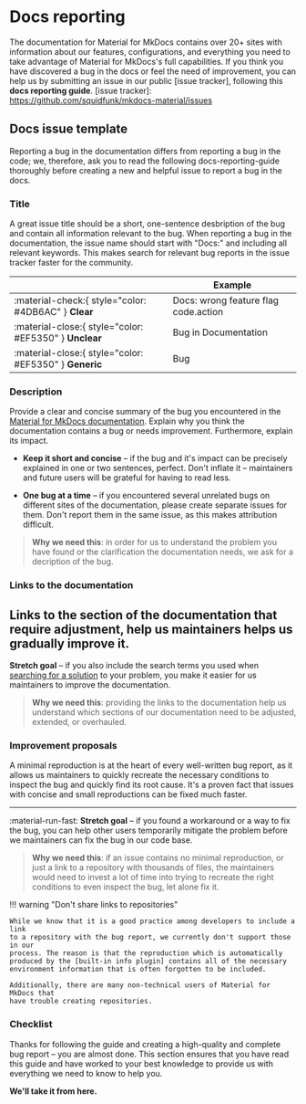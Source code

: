 # Docs reporting

The documentation for Material for MkDocs contains over 20+ sites with information 
about our features, configurations, and everything you need to take advantage of 
Material for MkDocs's full capabilities. If you think you have discovered a bug 
in the docs or feel the need of improvement, you can help us by submitting an 
issue in our public [issue tracker], following this __docs reporting guide__.
  [issue tracker]: https://github.com/squidfunk/mkdocs-material/issues


## Docs issue template

Reporting a bug in the documentation differs from reporting a bug in the code; 
we, therefore, ask you to read the following docs-reporting-guide thoroughly 
before creating a new and helpful issue to report a bug in the docs.

### Title

A great issue title should be a short, one-sentence desbription of the bug and 
contain all information relevant to the bug. When reporting a bug in the 
documentation, the issue name should start with "Docs:" and including all 
relevant keywords. This makes search for relevant bug reports in the issue tracker 
faster for the community.

| <!-- --> | Example  |
| -------- | -------- | 
| :material-check:{ style="color: #4DB6AC" } __Clear__ | Docs: wrong feature flag code.action
| :material-close:{ style="color: #EF5350" } __Unclear__ | Bug in Documentation
| :material-close:{ style="color: #EF5350" } __Generic__ | Bug

### Description

Provide a clear and concise summary of the bug you encountered in the 
[Material for MkDocs documentation](https://squidfunk.github.io/mkdocs-material).
Explain why you think the documentation contains a bug or needs improvement. 
Furthermore, explain its impact. 

-   __Keep it short and concise__ – if the bug and it's impact can be precisely 
    explained in one or two sentences, perfect. Don't inflate it – maintainers 
    and future users will be grateful for having to read less.

-   __One bug at a time__ – if you encountered several unrelated bugs on 
    different sites of the documentation, please create separate issues for them. 
    Don't report them in the same issue, as this makes attribution difficult.

> __Why we need this__: in order for us to understand the problem you have found 
> or the clarification the documentation needs, we ask for a decription of the bug.


### Links to the documentation

Links to the section of the documentation that require adjustment, help us 
maintainers helps us gradually improve it.
---

__Stretch goal__ – if you also include the search terms you
used when [searching for a solution][search for solutions] to your problem, you
make it easier for us maintainers to improve the documentation.

> __Why we need this__: providing the links to the documentation help us 
> understand which sections of our documentation need to be adjusted, extended, 
> or overhauled.

  [search for solutions]: #search-for-solutions

### Improvement proposals

A minimal reproduction is at the heart of every well-written bug report, as
it allows us maintainers to quickly recreate the necessary conditions to inspect
the bug and quickly find its root cause. It's a proven fact that issues with
concise and small reproductions can be fixed much faster.

---

:material-run-fast: __Stretch goal__ – if you found a workaround or a way to fix
the bug, you can help other users temporarily mitigate the problem before
we maintainers can fix the bug in our code base.


> __Why we need this__: if an issue contains no minimal reproduction, or just
> a link to a repository with thousands of files, the maintainers would need to
> invest a lot of time into trying to recreate the right conditions to even
> inspect the bug, let alone fix it.

!!! warning "Don't share links to repositories"

    While we know that it is a good practice among developers to include a link
    to a repository with the bug report, we currently don't support those in our
    process. The reason is that the reproduction which is automatically
    produced by the [built-in info plugin] contains all of the necessary
    environment information that is often forgotten to be included.
    
    Additionally, there are many non-technical users of Material for MkDocs that
    have trouble creating repositories.

  [Create reproduction]: reproduction.md
  [built-in info plugin]: reproduction.md#creating-a-zip-file

### Checklist

Thanks for following the guide and creating a high-quality and complete bug
report – you are almost done. This section ensures that you have read this guide
and have worked to your best knowledge to provide us with everything we need to
know to help you.

__We'll take it from here.__
